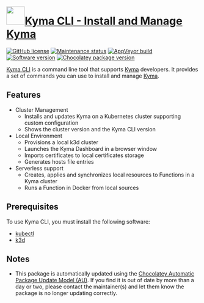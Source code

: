 # [<img src="https://cdn.jsdelivr.net/gh/dgalbraith/chocolatey-packages@d383fd7535734bf188270215b83a0aa2291e431e/icons/kyma-cli.png" width="48" height="48"/>Kyma CLI - Install and Manage Kyma](https://chocolatey.org/packages/kyma-cli)

[![GitHub license](https://img.shields.io/github/license/kyma-project/kyma-cli)](https://github.com/kyma-project/cli/blob/master/LICENCE/)
[![Maintenance status](https://img.shields.io/badge/maintained%3F-yes-green.svg)](https://github.com/dgalbraith/chocolatey-packages/graphs/commit-activity)
[![AppVeyor build](https://img.shields.io/appveyor/ci/dgalbraith/chocolatey-packages)](https://ci.appveyor.com/project/dgalbraith/chocolatey-packages)
[![Software version](https://img.shields.io/badge/version-2.13.1-blue)](https://github.com/kyma-project/cli/releases/tags/2.13.1)
[![Chocolatey package version](https://img.shields.io/chocolatey/v/kyma-cli?label=Chocolatey)](https://chocolatey.org/packages/kyma-cli)

[Kyma CLI](https://github.com/kyma-project/cli) is a command line tool that supports [Kyma](https://kyma-project.io/) developers. It provides a set of commands you can use to install and manage [Kyma](https://kyma-project.io/).

## Features

* Cluster Management
  * Installs and updates Kyma on a Kubernetes cluster supporting custom configuration
  * Shows the cluster version and the Kyma CLI version
* Local Environment
  * Provisions a local k3d cluster
  * Launches the Kyma Dashboard in a browser window
  * Imports certificates to local certificates storage
  * Generates hosts file entries
* Serverless support
  * Creates, applies and synchronizes local resources to Functions in a Kyma cluster
  * Runs a Function in Docker from local sources

## Prerequisites

To use Kyma CLI, you must install the following software:

* [kubectl](https://github.com/kubernetes/kubectl)
* [k3d](https://www.chocolatey.org/packages/k3d)

## Notes

* This package is automatically updated using the [Chocolatey Automatic Package Update Model (AU)](https://github.com/majkinetor/au/blob/master/README.md).
  If you find it is out of date by more than a day or two, please contact the maintainer(s) and let them know the package is no longer updating correctly.
